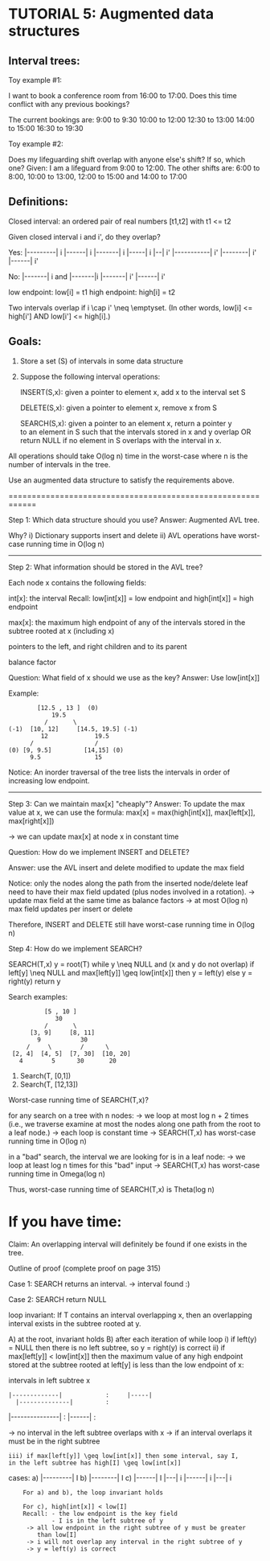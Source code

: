 TUTORIAL 5: Augmented data structures
=====================================

Interval trees:
--------------

Toy example #1:

I want to book a conference room from 16:00 to 17:00. 
Does this time conflict with any previous bookings?

The current bookings are:
9:00 to 9:30
10:00 to 12:00
12:30 to 13:00
14:00 to 15:00
16:30 to 19:30 

Toy example #2:

Does my lifeguarding shift overlap with anyone else's shift?
If so, which one?
Given: I am a lifeguard from 9:00 to 12:00.
The other shifts are: 6:00 to 8:00, 10:00 to 13:00, 12:00 to 15:00 
and 14:00 to 17:00

Definitions:
-----------

Closed interval: an ordered pair of real numbers [t1,t2] with t1 <= t2

Given closed interval i and i', do they overlap?

Yes:  |---------| i     |------| i        |-------| i         |-----| i
        |--| i'       |-----------| i'      |--------| i'       |------| i'


No: |-------| i             and                 |-------|i
              |-------| i'         |------| i'


low endpoint: low[i] = t1
high endpoint: high[i] = t2

Two intervals overlap if i \cap i' \neq \emptyset.
(In other words, low[i] <= high[i'] AND low[i'] <= high[i].)


Goals:
------
1) Store a set (S) of intervals in some data structure
2) Suppose the following interval operations:

   INSERT(S,x): given a pointer to element x, add x to the interval set S 

   DELETE(S,x): given a pointer to element x, remove x from S

   SEARCH(S,x): given a pointer to an element x, return a pointer y  
   to an element in S such that the intervals stored in x and y overlap 
   OR return NULL if no element in S overlaps with the interval in x.

All operations should take O(log n) time in the worst-case where n is the 
number of intervals in the tree.

Use an augmented data structure to satisfy the requirements above.

============================================================

Step 1: Which data structure should you use?
Answer: Augmented AVL tree.

Why? i) Dictionary supports insert and delete
     ii) AVL operations have worst-case running time in O(log n)

------------------

Step 2: What information should be stored in the AVL tree? 

Each node x contains the following fields:

int[x]: the interval 
Recall: low[int[x]] = low endpoint and high[int[x]] = high endpoint

max[x]: the maximum high endpoint of any of the intervals stored in the
subtree rooted at x (including x)
  
pointers to the left, and right children and to its parent

balance factor


Question: What field of x should we use as the key?
Answer: Use low[int[x]]  


Example:

            [12.5 , 13 ]  (0)
                19.5
              /       \
    (-1)  [10, 12]     [14.5, 19.5] (-1)
             12             19.5
          /                 /
    (0) [9, 9.5]         [14,15] (0)
          9.5               15
          

Notice: An inorder traversal of the tree lists the intervals in order
of increasing low endpoint.

------------------
 
Step 3: Can we maintain max[x] "cheaply"?
Answer: To update the max value at x, we can use the formula:
max[x] = max(high[int[x]], max[left[x]], max[right[x]])

-> we can update max[x] at node x in constant time

Question: How do we implement INSERT and DELETE?

Answer: use the AVL insert and delete modified to update the max field

Notice: only the nodes along the path from the inserted node/delete leaf
need to have their max field updated (plus nodes involved in a rotation).
-> update max field at the same time as balance factors
-> at most O(log n) max field updates per insert or delete

Therefore, INSERT and DELETE still have worst-case running time in 
O(log n)  

Step 4: How do we implement SEARCH?

SEARCH(T,x)
 y = root(T)
 while y \neq NULL and (x and y do not overlap)
       if left[y] \neq NULL and max[left[y]] \geq low[int[x]]
             then y = left(y)
             else y = right(y)
 return y


Search examples:

              [5 , 10 ]  
                 30 
              /       \
          [3, 9]     [8, 11] 
            9           30 
         /     \        /      \
     [2, 4]  [4, 5]  [7, 30]  [10, 20]
       4        5      30       20


1. Search(T, [0,1])
2. Search(T, [12,13])


Worst-case running time of SEARCH(T,x)?

for any search on a tree with n nodes:
	-> we loop at most log n + 2 times 
	(i.e., we traverse examine at most the nodes along one path 
	from the root to a leaf node.) 
        -> each loop is constant time
        -> SEARCH(T,x) has worst-case running time in O(log n)

in a "bad" search, the interval we are looking for is in a leaf node:
        -> we loop at least log n times for this "bad" input
        -> SEARCH(T,x) has worst-case running time in Omega(log n)

Thus, worst-case running time of SEARCH(T,x) is Theta(log n)


If you have time:
=================

Claim: An overlapping interval will definitely be found if one exists
in the tree.

Outline of proof (complete proof on page 315)

Case 1: SEARCH returns an interval.
        -> interval found :)

Case 2: SEARCH return NULL

 loop invariant: If T contains an interval overlapping x, 
 then an overlapping interval exists in the subtree rooted at y.

 A) at the root, invariant holds
 B) after each iteration of while loop
    i) if left(y) = NULL then there is no left subtree, 
	so y = right(y) is correct
    ii) if max[left[y]] < low[int[x]] then the maximum value of any high 
	endpoint stored at the subtree rooted at left[y] is less than
	the low endpoint of x:

intervals in left subtree              x

    |-------------|            :     |-----|
      |--------------|         :
   |---------------|           :
                    |------|   :

-> no interval in the left subtree overlaps with x
-> if an interval overlaps it must be in the right subtree

    iii) if max[left[y]] \geq low[int[x]] then some interval, say I,
	in the left subtree has high[I] \geq low[int[x]]

cases:   a) |---------| I    b)   |--------| I    c)       |------| I
             |---| i          |------| i             |---| i

        For a) and b), the loop invariant holds 

        For c), high[int[x]] < low[I] 
        Recall: - the low endpoint is the key field  
                - I is in the left subtree of y
         -> all low endpoint in the right subtree of y must be greater
            than low[I]
         -> i will not overlap any interval in the right subtree of y
         -> y = left(y) is correct

